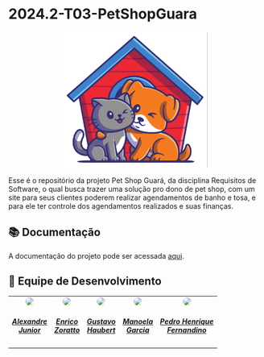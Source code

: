 # 2024.2-T03-PetShopGuara

<div align="center">
    <img src="https://github.com/mdsreq-fga-unb/2024.2-T03-PetShopGuara/blob/main/petguara.png" style="width:30vw"/>
</div>

Esse é o repositório da projeto Pet Shop Guará, da disciplina Requisitos de Software, o qual busca trazer uma solução pro dono de pet shop, com um site para seus clientes poderem realizar agendamentos de banho e tosa, e para ele ter controle dos agendamentos realizados e suas finanças.

## 📚 Documentação
        
A documentação do projeto pode ser acessada [aqui](https://mdsreq-fga-unb.github.io/2024.2-T03-PetShopGuara/).

## 👥 Equipe de Desenvolvimento

<center>
    <table style="margin-left: auto; margin-right: auto;">
        <tr>
            <td align="center">
                <a href="https://github.com/AlexandreLJr">
                    <img style="border-radius: 50%;" src="https://github.com/AlexandreLJr.png" width="150px;"/>
                    <h5 class="text-center">Alexandre<br>Junior</h5>
                </a>
            </td>
            <td align="center">
                <a href="https://github.com/sidts">
                    <img style="border-radius: 50%;" src="https://github.com/sidts.png" width="150px;"/>
                    <h5 class="text-center">Enrico<br>Zoratto</h5>
                </a>
            </td>
            <td align="center">
                <a href="https://github.com/GustavoHaubert">
                    <img style="border-radius: 50%;" src="https://github.com/GustavoHaubert.png" width="150px;"/>
                    <h5 class="text-center">Gustavo<br>Haubert</h5>
                </a>
            </td>
            <td align="center">
                <a href="https://github.com/manu-sgc">
                    <img style="border-radius: 50%;" src="https://github.com/manu-sgc.png" width="150px;"/>
                    <h5 class="text-center">Manoela<br>Garcia</h5>
                </a>
            </td>
        <td align="center">
                <a href="https://github.com/PedroHenrique061">
                    <img style="border-radius: 50%;" src="https://github.com/PedroHenrique061.png" width="150px;"/>
                    <h5 class="text-center">Pedro Henrique<br>Fernandino</h5>
                </a>
            </td>
    </table>

</center>
